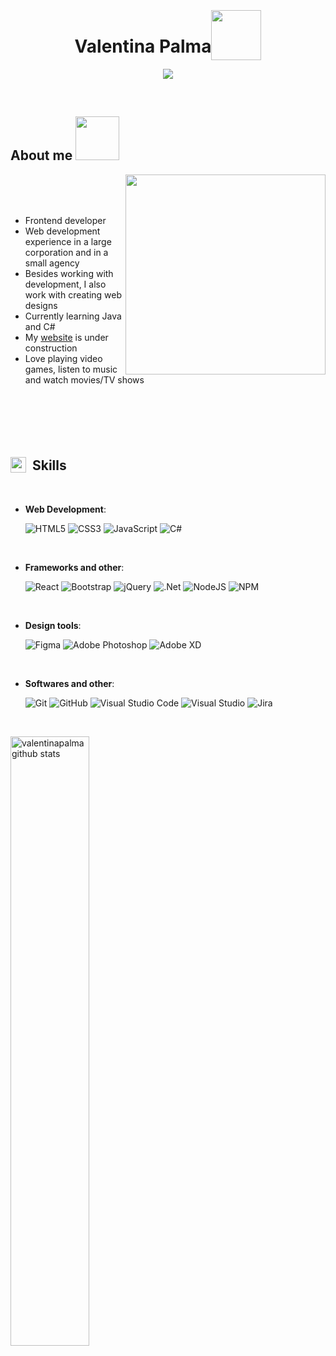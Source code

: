 
<h1 align="center"><b>Valentina Palma</b><img src="https://media3.giphy.com/media/v1.Y2lkPTc5MGI3NjExOWM5NDM5OGNjZjUwMTcyMTQ2ZGU1ZGJhNTZjMjA2OGNkMWU4NmQxZiZjdD1z/3o7btOMPmK0iwc7H9u/giphy.gif" width="80" style="position:relative;top:12px;"></h1>

<p align="center">
  <a href="https://github.com/DenverCoder1/readme-typing-svg"><img src="https://readme-typing-svg.herokuapp.com?font=Time+New+Roman&color=48D1CC&size=25&center=true&vCenter=true&width=600&height=50&lines=Web+Developer;Love+to+learn+new+things+💚"></a>
</p>


<br>



	
## About me <img src="https://media.giphy.com/media/v1.Y2lkPTc5MGI3NjExYjc1MTNlZTgyOGE2NjBmZDg0MmZhYzA4YTZhOTUzZjAyMWI0NjhmNSZjdD1z/WAyw8s7sq1v6U/giphy.gif" width="70">

<img align="right" src="https://media.giphy.com/media/v1.Y2lkPTc5MGI3NjExNDIzMDdkMWRmYTI3MDlhMDBhZWZjNGVkMTZkZTVlYzBmMTVmZWJmMSZjdD1z/Ut7zeRXCmxc0td7N68/giphy.gif" width="320">

<br><br><br>

- Frontend developer
- Web development experience in a large corporation and in a small agency
- Besides working with development, I also work with creating web designs
- Currently learning Java and C#
- My [website](https://valentinapalma.se) is under construction
- Love playing video games, listen to music and watch movies/TV shows

<br><br><br><br>



## <img src="https://media2.giphy.com/media/QssGEmpkyEOhBCb7e1/giphy.gif?cid=ecf05e47a0n3gi1bfqntqmob8g9aid1oyj2wr3ds3mg700bl&rid=giphy.gif" width="25" style="position:relative;top:4px;"><b>&nbsp;&nbsp;Skills</b>
<br>

<p align="center">
    
- **Web Development**:

   ![HTML5](https://img.shields.io/badge/HTML5%20-%23E34F26.svg?style=for-the-badge&logo=html5&logoColor=white)
   ![CSS3](https://img.shields.io/badge/CSS%20-%231572B6.svg?style=for-the-badge&logo=css3&logoColor=white)
   ![JavaScript](https://img.shields.io/badge/JavaScript%20-%23F7DF1E.svg?style=for-the-badge&logo=javascript&logoColor=black)
   ![C#](https://img.shields.io/badge/c%23-%23239120.svg?style=for-the-badge&logo=c-sharp&logoColor=white)
  
<br>

- **Frameworks and other**:
    
    ![React](https://img.shields.io/badge/react-%2320232a.svg?style=for-the-badge&logo=react&logoColor=%2361DAFB)
    ![Bootstrap](https://img.shields.io/badge/bootstrap-%23563D7C.svg?style=for-the-badge&logo=bootstrap&logoColor=white)
    ![jQuery](https://img.shields.io/badge/jquery-%230769AD.svg?style=for-the-badge&logo=jquery&logoColor=white)
    ![.Net](https://img.shields.io/badge/.NET-5C2D91?style=for-the-badge&logo=.net&logoColor=white)
    ![NodeJS](https://img.shields.io/badge/node.js-6DA55F?style=for-the-badge&logo=node.js&logoColor=white)
    ![NPM](https://img.shields.io/badge/NPM-%23CB3837.svg?style=for-the-badge&logo=npm&logoColor=white)

<br>   

- **Design tools**:

    ![Figma](https://img.shields.io/badge/figma-%23F24E1E.svg?style=for-the-badge&logo=figma&logoColor=white)
    ![Adobe Photoshop](https://img.shields.io/badge/adobe%20photoshop-%2331A8FF.svg?style=for-the-badge&logo=adobe%20photoshop&logoColor=white)
    ![Adobe XD](https://img.shields.io/badge/Adobe%20XD-470137?style=for-the-badge&logo=Adobe%20XD&logoColor=#FF61F6)
    
<br>

- **Softwares and other**:

    ![Git](https://img.shields.io/badge/git-%23F05033.svg?style=for-the-badge&logo=git&logoColor=white)
    ![GitHub](https://img.shields.io/badge/github-%23121011.svg?style=for-the-badge&logo=github&logoColor=white)
    ![Visual Studio Code](https://img.shields.io/badge/Visual%20Studio%20Code-0078d7.svg?style=for-the-badge&logo=visual-studio-code&logoColor=white)
    ![Visual Studio](https://img.shields.io/badge/Visual%20Studio-5C2D91.svg?style=for-the-badge&logo=visual-studio&logoColor=white)
    ![Jira](https://img.shields.io/badge/jira-%230A0FFF.svg?style=for-the-badge&logo=jira&logoColor=white)

<br>
     

</p>

<a href="https://github.com/valentinapalma/">
  <img src="https://github-readme-stats.vercel.app/api/top-langs?username=valentinapalma&show_icons=true&locale=en&layout=compact&line_height=20&title_color=7A7ADB&icon_color=2234AE&text_color=D3D3D3&bg_color=0,000000,130F40" width="50%"  alt="valentinapalma github stats"/>

</a>

